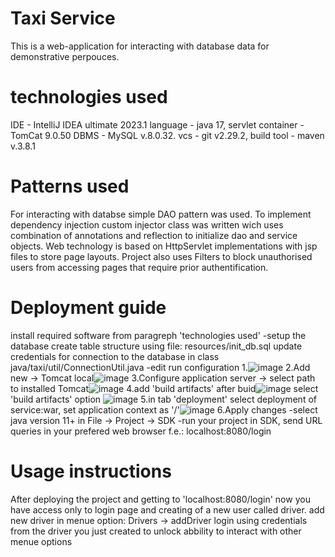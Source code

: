 # Taxi Service
This is a web-application for interacting with database data for demonstrative perpouces.
# technologies used 
IDE - IntelliJ IDEA ultimate 2023.1
language - java 17, 
servlet container - TomCat 9.0.50
DBMS - MySQL v.8.0.32.
vcs - git v2.29.2,
build tool - maven v.3.8.1
# Patterns used
For interacting with databse simple DAO pattern was used. 
To implement dependency injection custom injector class was written wich uses combination of annotations and reflection to initialize dao and service objects.
Web technology is based on HttpServlet implementations with jsp files to store page layouts.
Project also uses Filters to block unauthorised users from accessing pages that require prior authentification. 
# Deployment guide
install required software from paragreph 'technologies used'
-setup the database
  create table structure using file: resources/init_db.sql
  update credentials for connection to the database in class java/taxi/util/ConnectionUtil.java
-edit run configuration
  1.![image](https://user-images.githubusercontent.com/37250267/231195029-04345f48-022a-41d1-ba38-b2d9f3a84014.png)
  2.Add new -> Tomcat local![image](https://user-images.githubusercontent.com/37250267/231195255-ba03a5dc-5437-471d-a1e7-d62f939ca4e6.png)
  3.Configure application server -> select path to installed Tomcat![image](https://user-images.githubusercontent.com/37250267/231195812-02d99e68-59eb-4b31-a346-d3f7689b084f.png)
  4.add 'build artifacts' after buid![image](https://user-images.githubusercontent.com/37250267/231196725-70247218-b837-4f57-a18f-87698d5eed83.png)
  select 'build artifacts' option ![image](https://user-images.githubusercontent.com/37250267/231196945-a70cff14-33ad-4ae3-974c-ee6bd6989812.png)
  5.in tab 'deployment' select deployment of service:war, set application context as '/'![image](https://user-images.githubusercontent.com/37250267/231197370-842804ed-5c20-46fb-8f2b-8016751a14f1.png)
  6.Apply changes
-select java version 11+ in File -> Project -> SDK
-run your project in SDK, send URL queries in your prefered web browser f.e.: localhost:8080/login
# Usage instructions
After deploying the project and getting to 'localhost:8080/login'
now you have access only to login page and creating of a new user called driver.
add new driver in menue option: Drivers -> addDriver
login using credentials from the driver you just created to unlock abbility to interact with other menue options
